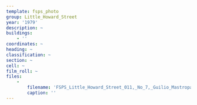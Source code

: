 ```yaml
---
template: fsps_photo
group: Little_Howard_Street
year: '1979'
description: ~
buildings:
    - ''
coordinates: ~
heading: ~
classification: ~
section: ~
cell: ~
film_roll: ~
files:
    -
        filename: 'FSPS_Little_Howard_Street_011,_No_7,_Guilio_Mastropasqua,_12-3-B,_1979.png'
        caption: ''
---
```

